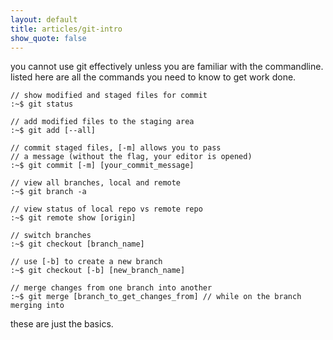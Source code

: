 ```yaml
---
layout: default
title: articles/git-intro
show_quote: false
---
```


you cannot use git effectively unless you are familiar with the commandline. 
listed here are all the commands you need to know to get work done.

    // show modified and staged files for commit
    :~$ git status

    // add modified files to the staging area
    :~$ git add [--all]

    // commit staged files, [-m] allows you to pass
    // a message (without the flag, your editor is opened)
    :~$ git commit [-m] [your_commit_message]

    // view all branches, local and remote
    :~$ git branch -a

    // view status of local repo vs remote repo
    :~$ git remote show [origin]

    // switch branches
    :~$ git checkout [branch_name]

    // use [-b] to create a new branch
    :~$ git checkout [-b] [new_branch_name]

    // merge changes from one branch into another
    :~$ git merge [branch_to_get_changes_from] // while on the branch merging into

these are just the basics.
